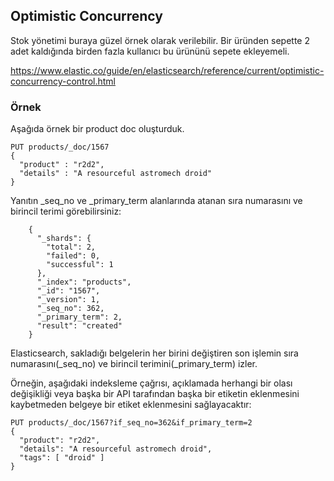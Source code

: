 ## Optimistic Concurrency

Stok yönetimi buraya güzel örnek olarak verilebilir. Bir üründen sepette 2 adet kaldığında
birden fazla kullanıcı bu ürününü sepete ekleyemeli.

https://www.elastic.co/guide/en/elasticsearch/reference/current/optimistic-concurrency-control.html

### Örnek

Aşağıda örnek bir product doc oluşturduk.

```
PUT products/_doc/1567
{
  "product" : "r2d2",
  "details" : "A resourceful astromech droid"
}
```

Yanıtın _seq_no ve _primary_term alanlarında atanan sıra numarasını ve birincil terimi görebilirsiniz:

```
    {
      "_shards": {
        "total": 2,
        "failed": 0,
        "successful": 1
      },
      "_index": "products",
      "_id": "1567",
      "_version": 1,
      "_seq_no": 362,
      "_primary_term": 2,
      "result": "created"
    }
```

Elasticsearch, sakladığı belgelerin her birini değiştiren son işlemin sıra numarasını(_seq_no) ve birincil terimini(_primary_term) izler.

Örneğin, aşağıdaki indeksleme çağrısı, açıklamada herhangi bir olası değişikliği veya başka bir API tarafından başka bir etiketin eklenmesini kaybetmeden belgeye bir etiket eklenmesini sağlayacaktır:

```
PUT products/_doc/1567?if_seq_no=362&if_primary_term=2
{
  "product": "r2d2",
  "details": "A resourceful astromech droid",
  "tags": [ "droid" ]
}
```